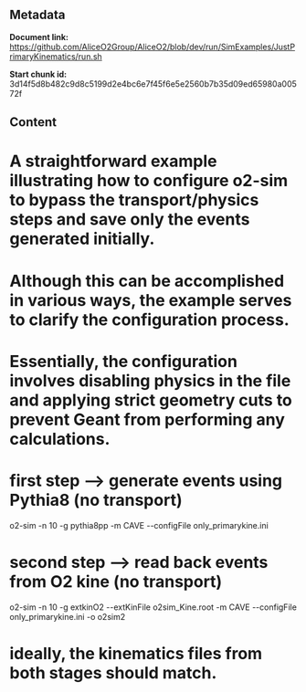 ## Metadata

**Document link:** https://github.com/AliceO2Group/AliceO2/blob/dev/run/SimExamples/JustPrimaryKinematics/run.sh

**Start chunk id:** 3d14f5d8b482c9d8c5199d2e4bc6e7f45f6e5e2560b7b35d09ed65980a00572f

## Content

# A straightforward example illustrating how to configure o2-sim to bypass the transport/physics steps and save only the events generated initially.
# Although this can be accomplished in various ways, the example serves to clarify the configuration process.
# Essentially, the configuration involves disabling physics in the file and applying strict geometry cuts to prevent Geant from performing any calculations.

# first step --> generate events using Pythia8 (no transport)
o2-sim -n 10 -g pythia8pp -m CAVE --configFile only_primarykine.ini

# second step --> read back events from O2 kine (no transport)
o2-sim -n 10 -g extkinO2 --extKinFile o2sim_Kine.root -m CAVE --configFile only_primarykine.ini -o o2sim2

# ideally, the kinematics files from both stages should match.